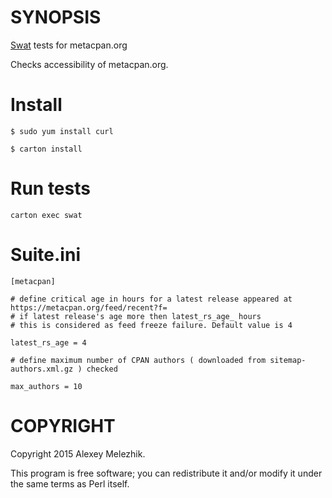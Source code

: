 # SYNOPSIS

[Swat](https://github.com/melezhik/swat) tests for metacpan.org

Checks accessibility of metacpan.org. 

# Install

    $ sudo yum install curl

    $ carton install

# Run tests

    carton exec swat 

# Suite.ini

    [metacpan]

    # define critical age in hours for a latest release appeared at https://metacpan.org/feed/recent?f= 
    # if latest release's age more then latest_rs_age_ hours 
    # this is considered as feed freeze failure. Default value is 4
        
    latest_rs_age = 4

    # define maximum number of CPAN authors ( downloaded from sitemap-authors.xml.gz ) checked 

    max_authors = 10

# COPYRIGHT

Copyright 2015 Alexey Melezhik.

This program is free software; you can redistribute it and/or modify it under the same terms as Perl itself.
